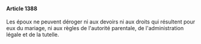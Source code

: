 #### Article 1388

Les époux ne peuvent déroger ni aux devoirs ni aux droits qui résultent pour eux du mariage, ni aux règles de l'autorité parentale, de l'administration légale et de la tutelle.

